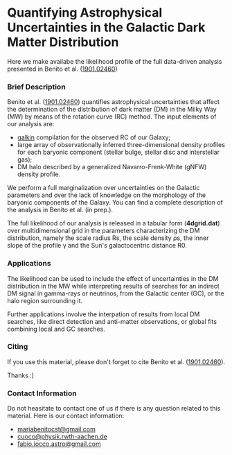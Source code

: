 # Quantifying Astrophysical Uncertainties in the Galactic Dark Matter Distribution 

Here we make availabe the likelihood profile of the full data-driven analysis presented in Benito et al. ([1901.02460](https://arxiv.org/abs/1901.02460))

### Brief Description

Benito et al. ([1901.02460](https://arxiv.org/abs/1901.02460)) quantifies astrophysical uncertainties that affect the determination of the distribution of dark matter (DM) in the Milky Way (MW) by means of the rotation curve (RC) method.
The input elements of our analysis are:
* [galkin](https://github.com/galkintool/galkin) compilation for the observed RC of our Galaxy;
* large array of observationally inferred three-dimensional density profiles for each baryonic component (stellar bulge, stellar disc and interstellar gas);
* DM halo described by a generalized Navarro-Frenk-White (gNFW) density profile.

We perform a full marginalization over uncertainties on the Galactic parameters and over the lack of knowledge on the morphology of the baryonic components of the Galaxy. You can find a complete description of the analysis in Benito et al. (in prep.).


The full likelihood of our analysis is released in a tabular form (**4dgrid.dat**) over multidimensional grid in the parameters characterizing the DM distribution, namely the scale radius Rs, the scale density ρs, the inner slope of the profile γ and the Sun's galactocentric distance R0.

### Applications

The likelihood can be used to include the effect of uncertainties in the DM distribution in the MW while interpreting results of searches for an indirect DM signal in gamma-rays or neutrinos, from the Galactic center (GC), or the halo region surrounding it.

Further applications involve the interpation of results from local DM searches, like direct detection and anti-matter observations, or global fits combining local and GC searches.

### Citing

If you use this material, please don't forget to cite Benito et al. ([1901.02460](https://arxiv.org/abs/1901.02460)). 

Thanks :)

### Contact Information

Do not heasitate to contact one of us if there is any question related to this material. 
Here is our contact information:
* mariabenitocst@gmail.com
* cuoco@physik.rwth-aachen.de
* fabio.iocco.astro@gmail.com
